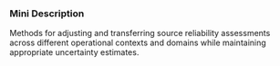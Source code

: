 ### Mini Description

Methods for adjusting and transferring source reliability assessments across different operational contexts and domains while maintaining appropriate uncertainty estimates.
